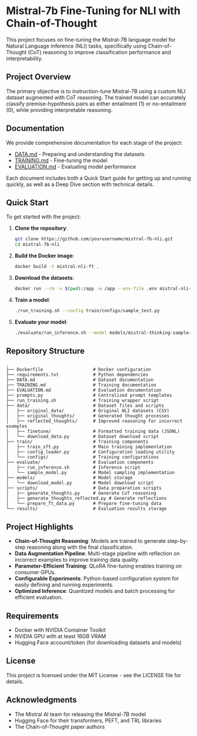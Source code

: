 # Mistral-7b Fine-Tuning for NLI with Chain-of-Thought

This project focuses on fine-tuning the Mistral-7B language model for Natural Language Inference (NLI) tasks, specifically using Chain-of-Thought (CoT) reasoning to improve classification performance and interpretability.

## Project Overview

The primary objective is to instruction-tune Mistral-7B using a custom NLI dataset augmented with CoT reasoning. The trained model can accurately classify premise-hypothesis pairs as either entailment (1) or no-entailment (0), while providing interpretable reasoning.

## Documentation

We provide comprehensive documentation for each stage of the project:

* [DATA.md](DATA.md) - Preparing and understanding the datasets
* [TRAINING.md](TRAINING.md) - Fine-tuning the model
* [EVALUATION.md](EVALUATION.md) - Evaluating model performance

Each document includes both a Quick Start guide for getting up and running quickly, as well as a Deep Dive section with technical details.

## Quick Start

To get started with the project:

1. **Clone the repository**:
   ```bash
   git clone https://github.com/yourusername/mistral-7b-nli.git
   cd mistral-7b-nli
   ```

2. **Build the Docker image**:
   ```bash
   docker build -t mistral-nli-ft .
   ```

3. **Download the datasets**:
   ```bash
   docker run --rm -v $(pwd):/app -w /app --env-file .env mistral-nli-ft python3 data/download_data.py
   ```

4. **Train a model**:
   ```bash
   ./run_training.sh --config train/configs/sample_test.py
   ```

5. **Evaluate your model**:
   ```bash
   ./evaluate/run_inference.sh --model models/mistral-thinking-sample-test --data data/original_data/test.csv
   ```

## Repository Structure

```
.
├── Dockerfile                   # Docker configuration
├── requirements.txt             # Python dependencies
├── DATA.md                      # Dataset documentation
├── TRAINING.md                  # Training documentation
├── EVALUATION.md                # Evaluation documentation
├── prompts.py                   # Centralized prompt templates
├── run_training.sh              # Training wrapper script
├── data/                        # Dataset files and scripts
│   ├── original_data/           # Original NLI datasets (CSV)
│   ├── original_thoughts/       # Generated thought processes
│   ├── reflected_thoughts/      # Improved reasoning for incorrect examples
│   ├── finetune/                # Formatted training data (JSONL)
│   └── download_data.py         # Dataset download script
├── train/                       # Training components
│   ├── train_sft.py             # Main training implementation
│   ├── config_loader.py         # Configuration loading utility
│   └── configs/                 # Training configurations
├── evaluate/                    # Evaluation components
│   ├── run_inference.sh         # Inference script
│   └── sample_model.py          # Model sampling implementation
├── models/                      # Model storage
│   └── download_model.py        # Model download script
├── scripts/                     # Data preparation scripts
│   ├── generate_thoughts.py     # Generate CoT reasoning
│   ├── generate_thoughts_reflected.py # Generate reflections
│   └── prepare_ft_data.py       # Prepare fine-tuning data
└── results/                     # Evaluation results storage
```

## Project Highlights

- **Chain-of-Thought Reasoning**: Models are trained to generate step-by-step reasoning along with the final classification.
- **Data Augmentation Pipeline**: Multi-stage pipeline with reflection on incorrect examples to improve training data quality.
- **Parameter-Efficient Training**: QLoRA fine-tuning enables training on consumer GPUs.
- **Configurable Experiments**: Python-based configuration system for easily defining and running experiments.
- **Optimized Inference**: Quantized models and batch processing for efficient evaluation.

## Requirements

- Docker with NVIDIA Container Toolkit
- NVIDIA GPU with at least 16GB VRAM
- Hugging Face account/token (for downloading datasets and models)

## License

This project is licensed under the MIT License - see the LICENSE file for details.

## Acknowledgments

- The Mistral AI team for releasing the Mistral-7B model
- Hugging Face for their transformers, PEFT, and TRL libraries
- The Chain-of-Thought paper authors